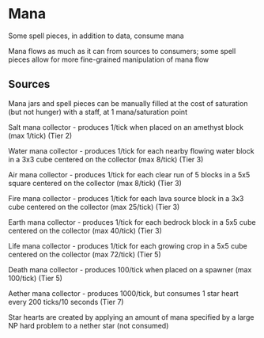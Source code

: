# Mana

Some spell pieces, in addition to data, consume mana

Mana flows as much as it can from sources to consumers; some spell pieces allow for more fine-grained manipulation of mana flow

## Sources

Mana jars and spell pieces can be manually filled at the cost of saturation (but not hunger) with a staff, at 1 mana/saturation point

Salt mana collector - produces 1/tick when placed on an amethyst block (max 1/tick) (Tier 2)

Water mana collector - produces 1/tick for each nearby flowing water block in a 3x3 cube centered on the collector (max 8/tick) (Tier 3)

Air mana collector - produces 1/tick for each clear run of 5 blocks in a 5x5 square centered on the collector (max 8/tick) (Tier 3)

Fire mana collector - produces 1/tick for each lava source block in a 3x3 cube centered on the collector (max 25/tick) (Tier 3)

Earth mana collector - produces 1/tick for each bedrock block in a 5x5 cube centered on the collector (max 40/tick) (Tier 3)

Life mana collector - produces 1/tick for each growing crop in a 5x5 cube centered on the collector (max 72/tick) (Tier 5)

Death mana collector - produces 100/tick when placed on a spawner (max 100/tick) (Tier 5)

Aether mana collector - produces 1000/tick, but consumes 1 star heart every 200 ticks/10 seconds (Tier 7)

Star hearts are created by applying an amount of mana specified by a large NP hard problem to a nether star (not consumed)

